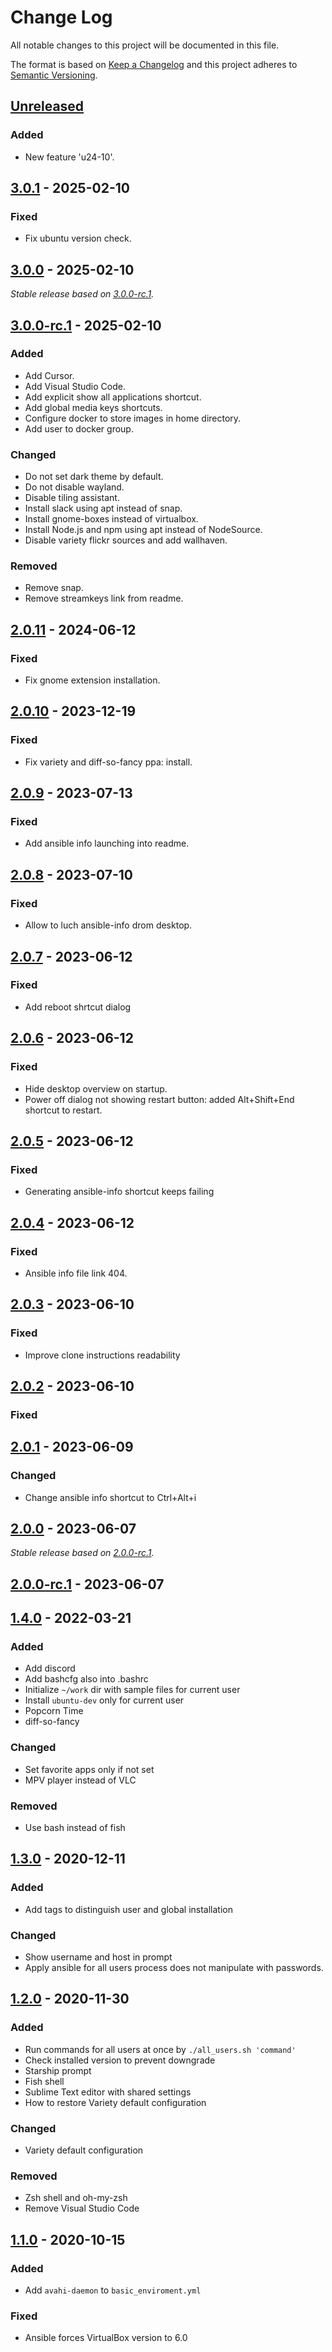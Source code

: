 # Change Log
All notable changes to this project will be documented in this file.

The format is based on [Keep a Changelog](http://keepachangelog.com/)
and this project adheres to [Semantic Versioning](http://semver.org/).

## [Unreleased]

### Added

- New feature 'u24-10'.

## [3.0.1] - 2025-02-10

### Fixed

- Fix ubuntu version check.

## [3.0.0] - 2025-02-10

_Stable release based on [3.0.0-rc.1]._

## [3.0.0-rc.1] - 2025-02-10

### Added

- Add Cursor.
- Add Visual Studio Code.
- Add explicit show all applications shortcut.
- Add global media keys shortcuts.
- Configure docker to store images in home directory.
- Add user to docker group.

### Changed

- Do not set dark theme by default.
- Do not disable wayland.
- Disable tiling assistant.
- Install slack using apt instead of snap.
- Install gnome-boxes instead of virtualbox.
- Install Node.js and npm using apt instead of NodeSource.
- Disable variety flickr sources and add wallhaven.

### Removed

- Remove snap.
- Remove streamkeys link from readme.

## [2.0.11] - 2024-06-12

### Fixed

- Fix gnome extension installation.

## [2.0.10] - 2023-12-19

### Fixed

- Fix variety and diff-so-fancy ppa: install.

## [2.0.9] - 2023-07-13

### Fixed

- Add ansible info launching into readme.

## [2.0.8] - 2023-07-10

### Fixed

- Allow to luch ansible-info drom desktop.

## [2.0.7] - 2023-06-12

### Fixed

- Add reboot shrtcut dialog

## [2.0.6] - 2023-06-12

### Fixed

- Hide desktop overview on startup.
- Power off dialog not showing restart button: added Alt+Shift+End shortcut to restart.

## [2.0.5] - 2023-06-12

### Fixed

- Generating ansible-info shortcut keeps failing

## [2.0.4] - 2023-06-12

### Fixed

- Ansible info file link 404.

## [2.0.3] - 2023-06-10

### Fixed

- Improve clone instructions readability

## [2.0.2] - 2023-06-10

### Fixed

## [2.0.1] - 2023-06-09

### Changed

- Change ansible info shortcut to Ctrl+Alt+i

## [2.0.0] - 2023-06-07

_Stable release based on [2.0.0-rc.1]._

## [2.0.0-rc.1] - 2023-06-07

## [1.4.0] - 2022-03-21
### Added
 - Add discord
 - Add bashcfg also into .bashrc
 - Initialize `~/work` dir with sample files for current user
 - Install `ubuntu-dev` only for current user
 - Popcorn Time
 - diff-so-fancy

### Changed
 - Set favorite apps only if not set
 - MPV player instead of VLC

### Removed
 - Use bash instead of fish

## [1.3.0] - 2020-12-11
### Added
 - Add tags to distinguish user and global installation

### Changed
 - Show username and host in prompt
 - Apply ansible for all users process does not manipulate with passwords.

## [1.2.0] - 2020-11-30
### Added
 - Run commands for all users at once by `./all_users.sh 'command'`
 - Check installed version to prevent downgrade
 - Starship prompt
 - Fish shell
 - Sublime Text editor with shared settings
 - How to restore Variety default configuration

### Changed
 - Variety default configuration

### Removed
 - Zsh shell and oh-my-zsh
 - Remove Visual Studio Code

## [1.1.0] - 2020-10-15
### Added
 - Add `avahi-daemon` to `basic_enviroment.yml`

### Fixed
 - Ansible forces VirtualBox version to 6.0

[Unreleased]: https://https://github.com/internetguru/ansible/compare/staging...dev
[3.0.1]: https://https://github.com/internetguru/ansible/compare/v3.0.0...v3.0.1
[3.0.0]: https://https://github.com/internetguru/ansible/compare/v2.0.11...v3.0.0
[3.0.0-rc.1]: https://github.com/internetguru/ansible/releases/tag/v2.0.11
[2.0.11]: https://https://github.com/internetguru/ansible/compare/v2.0.10...v2.0.11
[2.0.10]: https://https://github.com/internetguru/ansible/compare/v2.0.9...v2.0.10
[2.0.9]: https://https://github.com/internetguru/ansible/compare/v2.0.8...v2.0.9
[2.0.8]: https://https://github.com/internetguru/ansible/compare/v2.0.7...v2.0.8
[2.0.7]: https://https://github.com/internetguru/ansible/compare/v2.0.6...v2.0.7
[2.0.6]: https://https://github.com/internetguru/ansible/compare/v2.0.5...v2.0.6
[2.0.5]: https://https://github.com/internetguru/ansible/compare/v2.0.4...v2.0.5
[2.0.4]: https://https://github.com/internetguru/ansible/compare/v2.0.3...v2.0.4
[2.0.3]: https://https://github.com/InternetGuru/ansible/compare/v2.0.2...v2.0.3
[2.0.2]: https://https://github.com/InternetGuru/ansible/compare/v2.0.1...v2.0.2
[2.0.1]: https://https://github.com/internetguru/ansible/compare/v2.0.0...v2.0.1
[2.0.0]: https://https://github.com/internetguru/ansible/compare/v1.4.0...v2.0.0
[2.0.0-rc.1]: https://github.com/internetguru/ansible/releases/tag/v1.4.0
[1.4.0]: https://github.com/InternetGuru/ansible/compare/v1.3.0...v1.4.0
[1.3.0]: https://github.com/InternetGuru/ansible/compare/v1.2.0...v1.3.0
[1.2.0]: https://github.com/InternetGuru/ansible/compare/v1.1.0...v1.2.0
[1.1.0]: https://github.com/InternetGuru/ansible/compare/v1.0.0...v1.1.0
